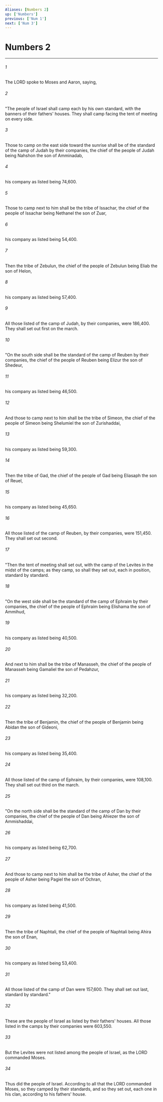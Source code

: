 ```yaml
---
Aliases: [Numbers 2]
up: ['Numbers']
previous: ['Num 1']
next: ['Num 3']
---
```

# Numbers 2
***



###### 1 
The LORD spoke to Moses and Aaron, saying, 

###### 2 
"The people of Israel shall camp each by his own standard, with the banners of their fathers' houses. They shall camp facing the tent of meeting on every side. 

###### 3 
Those to camp on the east side toward the sunrise shall be of the standard of the camp of Judah by their companies, the chief of the people of Judah being Nahshon the son of Amminadab, 

###### 4 
his company as listed being 74,600. 

###### 5 
Those to camp next to him shall be the tribe of Issachar, the chief of the people of Issachar being Nethanel the son of Zuar, 

###### 6 
his company as listed being 54,400. 

###### 7 
Then the tribe of Zebulun, the chief of the people of Zebulun being Eliab the son of Helon, 

###### 8 
his company as listed being 57,400. 

###### 9 
All those listed of the camp of Judah, by their companies, were 186,400. They shall set out first on the march. 

###### 10 
"On the south side shall be the standard of the camp of Reuben by their companies, the chief of the people of Reuben being Elizur the son of Shedeur, 

###### 11 
his company as listed being 46,500. 

###### 12 
And those to camp next to him shall be the tribe of Simeon, the chief of the people of Simeon being Shelumiel the son of Zurishaddai, 

###### 13 
his company as listed being 59,300. 

###### 14 
Then the tribe of Gad, the chief of the people of Gad being Eliasaph the son of Reuel, 

###### 15 
his company as listed being 45,650. 

###### 16 
All those listed of the camp of Reuben, by their companies, were 151,450. They shall set out second. 

###### 17 
"Then the tent of meeting shall set out, with the camp of the Levites in the midst of the camps; as they camp, so shall they set out, each in position, standard by standard. 

###### 18 
"On the west side shall be the standard of the camp of Ephraim by their companies, the chief of the people of Ephraim being Elishama the son of Ammihud, 

###### 19 
his company as listed being 40,500. 

###### 20 
And next to him shall be the tribe of Manasseh, the chief of the people of Manasseh being Gamaliel the son of Pedahzur, 

###### 21 
his company as listed being 32,200. 

###### 22 
Then the tribe of Benjamin, the chief of the people of Benjamin being Abidan the son of Gideoni, 

###### 23 
his company as listed being 35,400. 

###### 24 
All those listed of the camp of Ephraim, by their companies, were 108,100. They shall set out third on the march. 

###### 25 
"On the north side shall be the standard of the camp of Dan by their companies, the chief of the people of Dan being Ahiezer the son of Ammishaddai, 

###### 26 
his company as listed being 62,700. 

###### 27 
And those to camp next to him shall be the tribe of Asher, the chief of the people of Asher being Pagiel the son of Ochran, 

###### 28 
his company as listed being 41,500. 

###### 29 
Then the tribe of Naphtali, the chief of the people of Naphtali being Ahira the son of Enan, 

###### 30 
his company as listed being 53,400. 

###### 31 
All those listed of the camp of Dan were 157,600. They shall set out last, standard by standard." 

###### 32 
These are the people of Israel as listed by their fathers' houses. All those listed in the camps by their companies were 603,550. 

###### 33 
But the Levites were not listed among the people of Israel, as the LORD commanded Moses. 

###### 34 
Thus did the people of Israel. According to all that the LORD commanded Moses, so they camped by their standards, and so they set out, each one in his clan, according to his fathers' house.
